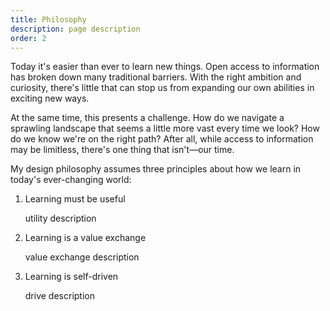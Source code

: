 ```yaml
---
title: Philosophy
description: page description
order: 2
---
```


Today it's easier than ever to learn new things. Open access to information has broken down many traditional barriers. With the right ambition and curiosity, there's little that can stop us from expanding our own abilities in exciting new ways.

At the same time, this presents a challenge. How do we navigate a sprawling landscape that seems a little more vast every time we look? How do we know we're on the right path? After all, while access to information may be limitless, there's one thing that isn't—our time.

My design philosophy assumes three principles about how we learn in today's ever-changing world:

1. Learning must be useful
   
    utility description

2. Learning is a value exchange

    value exchange description

3. Learning is self-driven

    drive description

<script>
export default {
head: {
    title: 'Philosophy',
    meta: [
      {
        hid: 'description',
        name: 'description',
        content: 'page description'
      }
    ],
  }
}
</script>
